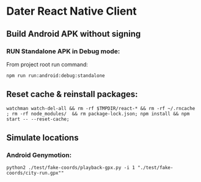 # Dater React Native Client


## Build Android APK without signing

### RUN Standalone APK in Debug mode:

From project root run command:

`npm run run:android:debug:standalone`

## Reset cache & reinstall packages:

`watchman watch-del-all && rm -rf $TMPDIR/react-* && rm -rf ~/.rncache ; rm -rf node_modules/  && rm package-lock.json; npm install && npm start -- --reset-cache;`


## Simulate locations

### Android Genymotion:

`python2 ./test/fake-coords/playback-gpx.py -i 1 "./test/fake-coords/city-run.gpx""`

